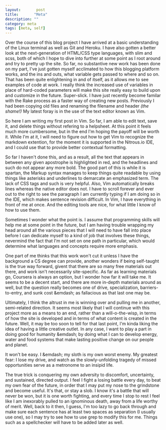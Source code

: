 ```yaml
---
layout:       post
title:       "Meta"
description: ""
category: meta
tags: [meta, self]
---
```

Over the course of this blog project I have arrived at a basic understanding of the Linux terminal as well as Git and Heroku. I have also gotten a better look at the next-generation of HTML/CSS type languages, with slim and scss, both of which I hope to dive into further at some point as I root around and try to pretty up the site.  So far, no substantive new work has been done on my part, I've just gotten myself acclimated to how this blogging platform works, and the ins and outs, what variable gets passed to where and so on.  That has been quite enlightening in and of itself, as it allows me to see examples of code at work.  I really think the increased use of variables in place of hard-coded parameters will make this site really easy to build upon and customize in the future.  Super-slick.  I have just recently become familar with the Rake process as a faster way of creating new posts.  Previously I had been copying old files and renaming the filename and header *(the shame!)* My latest foray is in the use of the text editor known as Vim.

So here I am writing my first post in Vim. So far, I am able to edit text, save it, and delete things without refering to a helpsheet.  At this point it feels much more cumbersome, but in the end I'm hoping the payoff will be worth it. While I'm at it, I will need to figure out how to get Vim to recognize the markdown extention, for the moment it is supported in the Nitrous.io IDE, and I could use that to provide better contextual formatting. 

So far I haven't done this, and as a result, all the text that appears in between any given apostrophe is highlighted in red, and the headlines and such do not appear any more bold.  The good part of this is while it is spartan, the Markup syntax manages to keep things quite readable by using things like asterisks and underlines to demarcate an emphasized term.  The lack of CSS tags and such is very helpful. Also, Vim automatically breaks lines whereas the native editor does not. I have to scroll forever and ever out to the right to see the paragraph I am currently typing if I am doing so in the IDE, which makes sentence revision difficult.  In Vim, I have everything in front of me at once.  And the editing tools are nice, for what little I know of how to use them.

Sometimes I wonder what the point is. I assume that programming skills will help me at some point in the future, but I am having trouble wrapping my head around all the various pieces that I will need to have fall into place before I can dedicate myself to a kind of job that involves these things, nevermind the fact that I'm not set on one path in particular, which would determine what languages and concepts require more emphasis.

One part of me thinks that this work won't cut it unless I have the background a CS degree can provide, another wonders if being self-taught is the true way forward, givent that there are so many free materials out there, and work isn't necessarily site-specific.  As far as learning materials go, Coursera is always an option, but I wonder how far it will take me. It seems to be a decent start, and there are more in-depth materials around as well, but the question really becomes one of drive, specialization, barriers-to-entry, and sunk cost &emdash; as fallacious as that last one may be.

Ultimately, I think the altrust in me is winning over and pulling me in another, semi-related direction.  It seems most likely that I will continue with this project more as a means to an end, rather than a will-o-the-wisp, in terms of how the site is developed and in terms of what content is created in the future. Well, it may be too soon to tell for that last point, I'm kinda liking the idea of having a little creative outlet. In any case, I want to play a part in doing good for humanity &emdash; by doing what I can to develop energy, water and food systems that make lasting positive change on our people and planet. 

It won't be easy. I &emdash; my sloth is my own worst enemy. My greatest fear:  I lose my drive, and watch as the slowly-unfolding tragedy of  missed opportunities serve as a metronome to an insipid life. 

The true trick is conquering my own adversity to discomfort, uncertainty, and sustained, directed output.  I feel I fight a losing battle every day, to beat my own fear of the future, in order that I may put my nose to the grindstone and become useful. It's that, or stay a slob.  I know it's a battle that will never be won, but it is one worth fighting, and every time I stop to rest I feel like I am inexorably pulled to an ignominous death, away from a life worthy of merit.  Well, back to it then, I guess, I'm too lazy to go back through and make sure each sentence has at least two spaces as separation (I usually use one), so I may try to see how to use grep to modify this for me.  Things such as a spellchecker will have to be added later as well.  


